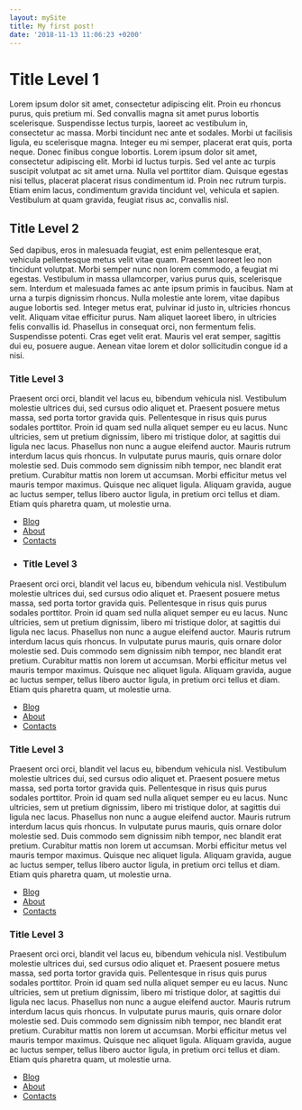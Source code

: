 ```yaml
---
layout: mySite
title: My first post!
date: '2018-11-13 11:06:23 +0200'
---
```


# Title Level 1

Lorem ipsum dolor sit amet, consectetur adipiscing elit. Proin eu rhoncus purus, quis pretium mi. Sed convallis magna sit amet purus lobortis scelerisque. Suspendisse lectus turpis, laoreet ac vestibulum in, consectetur ac massa. Morbi tincidunt nec ante et sodales. Morbi ut facilisis ligula, eu scelerisque magna. Integer eu mi semper, placerat erat quis, porta neque. Donec finibus congue lobortis. Lorem ipsum dolor sit amet, consectetur adipiscing elit. Morbi id luctus turpis. Sed vel ante ac turpis suscipit volutpat ac sit amet urna. Nulla vel porttitor diam. Quisque egestas nisi tellus, placerat placerat risus condimentum id. Proin nec rutrum turpis. Etiam enim lacus, condimentum gravida tincidunt vel, vehicula et sapien. Vestibulum at quam gravida, feugiat risus ac, convallis nisl.

## Title Level 2

Sed dapibus, eros in malesuada feugiat, est enim pellentesque erat, vehicula pellentesque metus velit vitae quam. Praesent laoreet leo non tincidunt volutpat. Morbi semper nunc non lorem commodo, a feugiat mi egestas. Vestibulum in massa ullamcorper, varius purus quis, scelerisque sem. Interdum et malesuada fames ac ante ipsum primis in faucibus. Nam at urna a turpis dignissim rhoncus. Nulla molestie ante lorem, vitae dapibus augue lobortis sed. Integer metus erat, pulvinar id justo in, ultricies rhoncus velit. Aliquam vitae efficitur purus. Nam aliquet laoreet libero, in ultricies felis convallis id. Phasellus in consequat orci, non fermentum felis. Suspendisse potenti. Cras eget velit erat. Mauris vel erat semper, sagittis dui eu, posuere augue. Aenean vitae lorem et dolor sollicitudin congue id a nisi.

### Title Level 3

Praesent orci orci, blandit vel lacus eu, bibendum vehicula nisl. Vestibulum molestie ultrices dui, sed cursus odio aliquet et. Praesent posuere metus massa, sed porta tortor gravida quis. Pellentesque in risus quis purus sodales porttitor. Proin id quam sed nulla aliquet semper eu eu lacus. Nunc ultricies, sem ut pretium dignissim, libero mi tristique dolor, at sagittis dui ligula nec lacus. Phasellus non nunc a augue eleifend auctor. Mauris rutrum interdum lacus quis rhoncus. In vulputate purus mauris, quis ornare dolor molestie sed. Duis commodo sem dignissim nibh tempor, nec blandit erat pretium. Curabitur mattis non lorem ut accumsan. Morbi efficitur metus vel mauris tempor maximus. Quisque nec aliquet ligula. Aliquam gravida, augue ac luctus semper, tellus libero auctor ligula, in pretium orci tellus et diam. Etiam quis pharetra quam, ut molestie urna.

- [Blog](/)
- [About](/about/)
- [Contacts](/contacts/)
- ### Title Level 3

Praesent orci orci, blandit vel lacus eu, bibendum vehicula nisl. Vestibulum molestie ultrices dui, sed cursus odio aliquet et. Praesent posuere metus massa, sed porta tortor gravida quis. Pellentesque in risus quis purus sodales porttitor. Proin id quam sed nulla aliquet semper eu eu lacus. Nunc ultricies, sem ut pretium dignissim, libero mi tristique dolor, at sagittis dui ligula nec lacus. Phasellus non nunc a augue eleifend auctor. Mauris rutrum interdum lacus quis rhoncus. In vulputate purus mauris, quis ornare dolor molestie sed. Duis commodo sem dignissim nibh tempor, nec blandit erat pretium. Curabitur mattis non lorem ut accumsan. Morbi efficitur metus vel mauris tempor maximus. Quisque nec aliquet ligula. Aliquam gravida, augue ac luctus semper, tellus libero auctor ligula, in pretium orci tellus et diam. Etiam quis pharetra quam, ut molestie urna.

- [Blog](/)
- [About](/about/)
- [Contacts](/contacts/)
### Title Level 3

Praesent orci orci, blandit vel lacus eu, bibendum vehicula nisl. Vestibulum molestie ultrices dui, sed cursus odio aliquet et. Praesent posuere metus massa, sed porta tortor gravida quis. Pellentesque in risus quis purus sodales porttitor. Proin id quam sed nulla aliquet semper eu eu lacus. Nunc ultricies, sem ut pretium dignissim, libero mi tristique dolor, at sagittis dui ligula nec lacus. Phasellus non nunc a augue eleifend auctor. Mauris rutrum interdum lacus quis rhoncus. In vulputate purus mauris, quis ornare dolor molestie sed. Duis commodo sem dignissim nibh tempor, nec blandit erat pretium. Curabitur mattis non lorem ut accumsan. Morbi efficitur metus vel mauris tempor maximus. Quisque nec aliquet ligula. Aliquam gravida, augue ac luctus semper, tellus libero auctor ligula, in pretium orci tellus et diam. Etiam quis pharetra quam, ut molestie urna.

- [Blog](/)
- [About](/about/)
- [Contacts](/contacts/)
### Title Level 3

Praesent orci orci, blandit vel lacus eu, bibendum vehicula nisl. Vestibulum molestie ultrices dui, sed cursus odio aliquet et. Praesent posuere metus massa, sed porta tortor gravida quis. Pellentesque in risus quis purus sodales porttitor. Proin id quam sed nulla aliquet semper eu eu lacus. Nunc ultricies, sem ut pretium dignissim, libero mi tristique dolor, at sagittis dui ligula nec lacus. Phasellus non nunc a augue eleifend auctor. Mauris rutrum interdum lacus quis rhoncus. In vulputate purus mauris, quis ornare dolor molestie sed. Duis commodo sem dignissim nibh tempor, nec blandit erat pretium. Curabitur mattis non lorem ut accumsan. Morbi efficitur metus vel mauris tempor maximus. Quisque nec aliquet ligula. Aliquam gravida, augue ac luctus semper, tellus libero auctor ligula, in pretium orci tellus et diam. Etiam quis pharetra quam, ut molestie urna.

- [Blog](/)
- [About](/about/)
- [Contacts](/contacts/)

